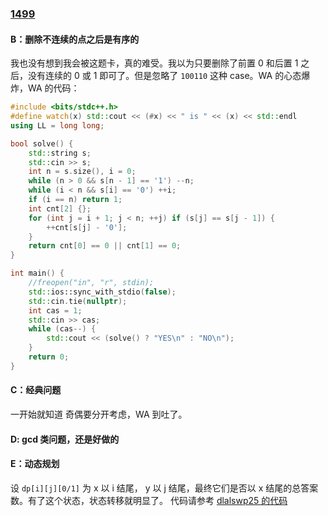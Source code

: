 
### [1499](https://codeforces.com/contest/1499)

#### B：删除不连续的点之后是有序的

我也没有想到我会被这题卡，真的难受。我以为只要删除了前置 0 和后置 1 之后，没有连续的 0 或 1 即可了。但是忽略了 `100110` 这种 case。WA 的心态爆炸，WA 的代码：

``` C++
#include <bits/stdc++.h>
#define watch(x) std::cout << (#x) << " is " << (x) << std::endl
using LL = long long;

bool solve() {
	std::string s;
	std::cin >> s;
	int n = s.size(), i = 0;
	while (n > 0 && s[n - 1] == '1') --n;
	while (i < n && s[i] == '0') ++i;
	if (i == n) return 1;
	int cnt[2] {};
	for (int j = i + 1; j < n; ++j) if (s[j] == s[j - 1]) {
		++cnt[s[j] - '0'];
	}
	return cnt[0] == 0 || cnt[1] == 0;
}

int main() {
	//freopen("in", "r", stdin);
	std::ios::sync_with_stdio(false);
	std::cin.tie(nullptr);
	int cas = 1;
	std::cin >> cas;
	while (cas--) {
		std::cout << (solve() ? "YES\n" : "NO\n");
	}
	return 0;
}
```


#### C：经典问题

一开始就知道 奇偶要分开考虑，WA 到吐了。

#### D: gcd 类问题，还是好做的

#### E：动态规划

设 `dp[i][j][0/1]` 为 x 以 i 结尾， y 以 j 结尾，最终它们是否以 x 结尾的总答案数。有了这个状态，状态转移就明显了。
代码请参考 [dlalswp25 的代码](https://codeforces.com/contest/1499/submission/110348041)
